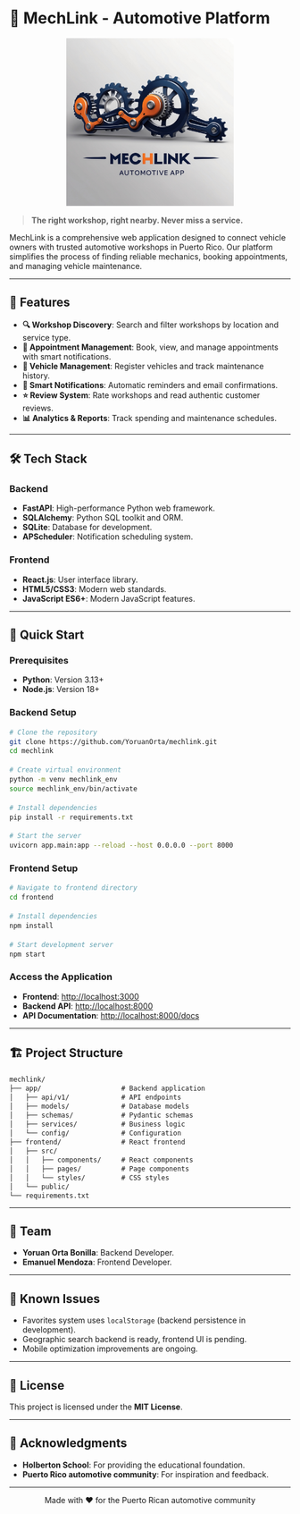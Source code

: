 # 🚗 MechLink - Automotive Platform

<div align="center">
    <img src="./mechlink_backend/frontend/public/images/logo_de_mi_app.jpg" alt="MechLink Logo" width="300"/>
</div>

> **The right workshop, right nearby. Never miss a service.**

MechLink is a comprehensive web application designed to connect vehicle owners with trusted automotive workshops in Puerto Rico. Our platform simplifies the process of finding reliable mechanics, booking appointments, and managing vehicle maintenance.

---

## 🌟 Features

- **🔍 Workshop Discovery**: Search and filter workshops by location and service type.
- **📅 Appointment Management**: Book, view, and manage appointments with smart notifications.
- **🚗 Vehicle Management**: Register vehicles and track maintenance history.
- **🔔 Smart Notifications**: Automatic reminders and email confirmations.
- **⭐ Review System**: Rate workshops and read authentic customer reviews.
- **📊 Analytics & Reports**: Track spending and maintenance schedules.

---

## 🛠️ Tech Stack

### Backend
- **FastAPI**: High-performance Python web framework.
- **SQLAlchemy**: Python SQL toolkit and ORM.
- **SQLite**: Database for development.
- **APScheduler**: Notification scheduling system.

### Frontend
- **React.js**: User interface library.
- **HTML5/CSS3**: Modern web standards.
- **JavaScript ES6+**: Modern JavaScript features.

---

## 🚀 Quick Start

### Prerequisites
- **Python**: Version 3.13+
- **Node.js**: Version 18+

### Backend Setup
```bash
# Clone the repository
git clone https://github.com/YoruanOrta/mechlink.git
cd mechlink

# Create virtual environment
python -m venv mechlink_env
source mechlink_env/bin/activate

# Install dependencies
pip install -r requirements.txt

# Start the server
uvicorn app.main:app --reload --host 0.0.0.0 --port 8000
```

### Frontend Setup
```bash
# Navigate to frontend directory
cd frontend

# Install dependencies
npm install

# Start development server
npm start
```

### Access the Application
- **Frontend**: [http://localhost:3000](http://localhost:3000)
- **Backend API**: [http://localhost:8000](http://localhost:8000)
- **API Documentation**: [http://localhost:8000/docs](http://localhost:8000/docs)

---

## 🏗️ Project Structure

```plaintext
mechlink/
├── app/                    # Backend application
│   ├── api/v1/             # API endpoints
│   ├── models/             # Database models
│   ├── schemas/            # Pydantic schemas
│   ├── services/           # Business logic
│   └── config/             # Configuration
├── frontend/               # React frontend
│   ├── src/
│   │   ├── components/     # React components
│   │   ├── pages/          # Page components
│   │   └── styles/         # CSS styles
│   └── public/
└── requirements.txt
```

---

## 👥 Team

- **Yoruan Orta Bonilla**: Backend Developer.
- **Emanuel Mendoza**: Frontend Developer.

---

## 🐛 Known Issues

- Favorites system uses `localStorage` (backend persistence in development).
- Geographic search backend is ready, frontend UI is pending.
- Mobile optimization improvements are ongoing.

---

## 📄 License

This project is licensed under the **MIT License**.

---

## 🙏 Acknowledgments

- **Holberton School**: For providing the educational foundation.
- **Puerto Rico automotive community**: For inspiration and feedback.

---

<div align="center">
    Made with ❤️ for the Puerto Rican automotive community  
</div>